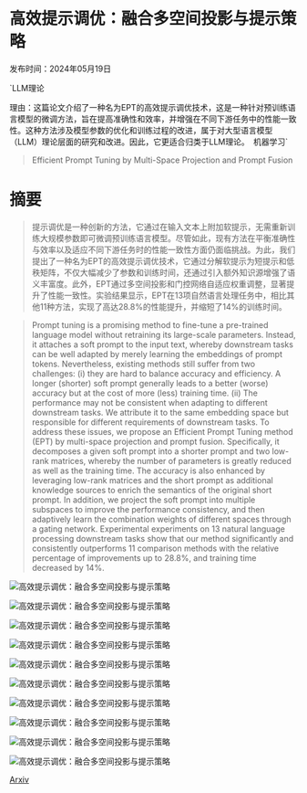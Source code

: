 # 高效提示调优：融合多空间投影与提示策略

发布时间：2024年05月19日

`LLM理论

理由：这篇论文介绍了一种名为EPT的高效提示调优技术，这是一种针对预训练语言模型的微调方法，旨在提高准确性和效率，并增强在不同下游任务中的性能一致性。这种方法涉及模型参数的优化和训练过程的改进，属于对大型语言模型（LLM）理论层面的研究和改进。因此，它更适合归类于LLM理论。` `机器学习`

> Efficient Prompt Tuning by Multi-Space Projection and Prompt Fusion

# 摘要

> 提示调优是一种创新的方法，它通过在输入文本上附加软提示，无需重新训练大规模参数即可微调预训练语言模型。尽管如此，现有方法在平衡准确性与效率以及适应不同下游任务时的性能一致性方面仍面临挑战。为此，我们提出了一种名为EPT的高效提示调优技术，它通过分解软提示为短提示和低秩矩阵，不仅大幅减少了参数和训练时间，还通过引入额外知识源增强了语义丰富度。此外，EPT通过多空间投影和门控网络自适应权重调整，显著提升了性能一致性。实验结果显示，EPT在13项自然语言处理任务中，相比其他11种方法，实现了高达28.8%的性能提升，并缩短了14%的训练时间。

> Prompt tuning is a promising method to fine-tune a pre-trained language model without retraining its large-scale parameters. Instead, it attaches a soft prompt to the input text, whereby downstream tasks can be well adapted by merely learning the embeddings of prompt tokens. Nevertheless, existing methods still suffer from two challenges: (i) they are hard to balance accuracy and efficiency. A longer (shorter) soft prompt generally leads to a better (worse) accuracy but at the cost of more (less) training time. (ii) The performance may not be consistent when adapting to different downstream tasks. We attribute it to the same embedding space but responsible for different requirements of downstream tasks. To address these issues, we propose an Efficient Prompt Tuning method (EPT) by multi-space projection and prompt fusion. Specifically, it decomposes a given soft prompt into a shorter prompt and two low-rank matrices, whereby the number of parameters is greatly reduced as well as the training time. The accuracy is also enhanced by leveraging low-rank matrices and the short prompt as additional knowledge sources to enrich the semantics of the original short prompt. In addition, we project the soft prompt into multiple subspaces to improve the performance consistency, and then adaptively learn the combination weights of different spaces through a gating network. Experimental experiments on 13 natural language processing downstream tasks show that our method significantly and consistently outperforms 11 comparison methods with the relative percentage of improvements up to 28.8%, and training time decreased by 14%.

![高效提示调优：融合多空间投影与提示策略](../../../paper_images/2405.11464/x1.png)

![高效提示调优：融合多空间投影与提示策略](../../../paper_images/2405.11464/x3.png)

![高效提示调优：融合多空间投影与提示策略](../../../paper_images/2405.11464/x4.png)

![高效提示调优：融合多空间投影与提示策略](../../../paper_images/2405.11464/x5.png)

![高效提示调优：融合多空间投影与提示策略](../../../paper_images/2405.11464/x6.png)

![高效提示调优：融合多空间投影与提示策略](../../../paper_images/2405.11464/init_weight.png)

![高效提示调优：融合多空间投影与提示策略](../../../paper_images/2405.11464/cola_weight.png)

![高效提示调优：融合多空间投影与提示策略](../../../paper_images/2405.11464/boolq_weight.png)

![高效提示调优：融合多空间投影与提示策略](../../../paper_images/2405.11464/cb_weight.png)

![高效提示调优：融合多空间投影与提示策略](../../../paper_images/2405.11464/rte_weight.png)

[Arxiv](https://arxiv.org/abs/2405.11464)